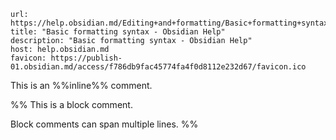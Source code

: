 
```cardlink
url: https://help.obsidian.md/Editing+and+formatting/Basic+formatting+syntax#Comments
title: "Basic formatting syntax - Obsidian Help"
description: "Basic formatting syntax - Obsidian Help"
host: help.obsidian.md
favicon: https://publish-01.obsidian.md/access/f786db9fac45774fa4f0d8112e232d67/favicon.ico
```

This is an %%inline%% comment.

%%
This is a block comment.

Block comments can span multiple lines.
%%


